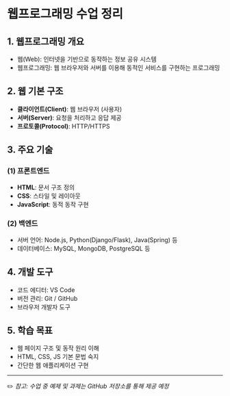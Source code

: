 # 웹프로그래밍 수업 정리

## 1. 웹프로그래밍 개요
- 웹(Web): 인터넷을 기반으로 동작하는 정보 공유 시스템
- 웹프로그래밍: 웹 브라우저와 서버를 이용해 동적인 서비스를 구현하는 프로그래밍

## 2. 웹 기본 구조
- **클라이언트(Client)**: 웹 브라우저 (사용자)
- **서버(Server)**: 요청을 처리하고 응답 제공
- **프로토콜(Protocol)**: HTTP/HTTPS

## 3. 주요 기술
### (1) 프론트엔드
- **HTML**: 문서 구조 정의
- **CSS**: 스타일 및 레이아웃
- **JavaScript**: 동적 동작 구현

### (2) 백엔드
- 서버 언어: Node.js, Python(Django/Flask), Java(Spring) 등
- 데이터베이스: MySQL, MongoDB, PostgreSQL 등

## 4. 개발 도구
- 코드 에디터: VS Code
- 버전 관리: Git / GitHub
- 브라우저 개발자 도구

## 5. 학습 목표
- 웹 페이지 구조 및 동작 원리 이해
- HTML, CSS, JS 기본 문법 숙지
- 간단한 웹 애플리케이션 구현

---
✏️ *참고: 수업 중 예제 및 과제는 GitHub 저장소를 통해 제공 예정*

